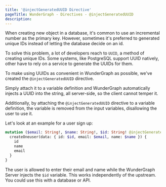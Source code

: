 ```yaml
---
title: '@injectGeneratedUUID Directive'
pageTitle: WunderGraph - Directives - @injectGeneratedUUID
description:
---
```


When creating new object in a database, it's common to use an incremental number as the primary key.
However, sometimes it's preferred to generated unique IDs instead of letting the database decide on an id.

To solve this problem,
a lot of developers reach to `UUID`, a method of creating unique IDs.
Some systems, like PostgreSQL support UUID natively,
other have to rely on a service to generate the UUIDs for them.

To make using UUIDs as convenient in WunderGraph as possible,
we've created the `@injectGeneratedUUID` directive.

Simply attach it to a variable definition and WunderGraph automatically injects a UUID into the string,
all server-side, so the client cannot temper it.

Additionally, by attaching the `@injectGeneratedUUID` directive to a variable definition,
the variable is removed from the input variables,
disallowing the user to use it.

Let's look at an example for a user sign up:

```graphql
mutation ($email: String!, $name: String!, $id: String! @injectGeneratedUUID) {
  createOneuser(data: { id: $id, email: $email, name: $name }) {
    id
    name
    email
  }
}
```

The user is allowed to enter their email and name while the WunderGraph Server injects the `$id` variable.
This works independently of the upstream.
You could use this with a database or API.
